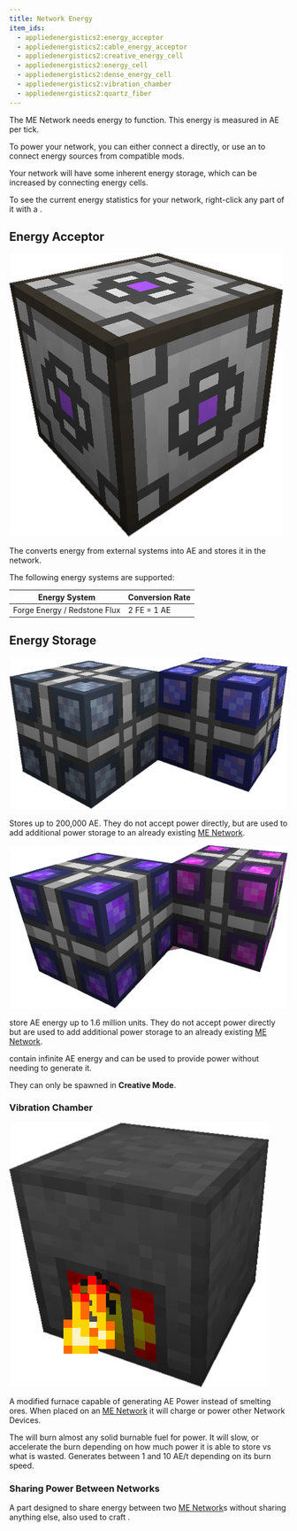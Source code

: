 ```yaml
---
title: Network Energy
item_ids:
  - appliedenergistics2:energy_acceptor
  - appliedenergistics2:cable_energy_acceptor
  - appliedenergistics2:creative_energy_cell
  - appliedenergistics2:energy_cell
  - appliedenergistics2:dense_energy_cell
  - appliedenergistics2:vibration_chamber
  - appliedenergistics2:quartz_fiber
---
```


The ME Network needs energy to function. This energy is measured in AE per tick.

To power your network, you can either connect a <ItemLink id="vibration_chamber" /> directly,
or use an <ItemLink id="energy_acceptor" /> to connect energy sources from compatible mods.

Your network will have some inherent energy storage, which can be increased by connecting
energy cells.

To see the current energy statistics for your network, right-click any part of it with a <ItemLink id="network_tool" />.

## Energy Acceptor

![Picture of a Energy Accepter.](../../../public/assets/large/energy_accepter.png)

The <ItemLink id="appliedenergistics2:energy_acceptor" /> converts energy from external
systems into AE and stores it in the network.

The following energy systems are supported:

| Energy System                | Conversion Rate |
| ---------------------------- | --------------- |
| Forge Energy / Redstone Flux | 2 FE = 1 AE     |

<RecipeFor id="appliedenergistics2:energy_acceptor" />
<RecipeFor id="appliedenergistics2:cable_energy_acceptor" />

## Energy Storage

![A picture of a uncharged, and charged energy cell.](../../../public/assets/large/energy_cell.png)

Stores up to 200,000 AE. They do not accept power directly, but are used to add
additional power storage to an already existing [ME Network](../me-network.md).

<RecipeFor id="appliedenergistics2:energy_cell" />

![A picture of a uncharged, and charged energy cell.](../../../public/assets/large/dense_energy_cell.png)

store AE energy up to 1.6 million units. They do not accept power directly but
are used to add additional power storage to an already existing [ME Network](../me-network.md).

<RecipeFor id="appliedenergistics2:dense_energy_cell" />

<ItemLink id="appliedenergistics2:creative_energy_cell" /> contain infinite AE energy
and can be used to provide power without needing to generate it.

They can only be spawned in **Creative Mode**.

### Vibration Chamber

![A picture of a Vibration Chamber.](../../../public/assets/large/vibration_chamber.png)

A modified furnace capable of generating AE Power instead of smelting ores. When
placed on an [ME Network](../me-network.md) it will charge <ItemLink id="appliedenergistics2:energy_cell"/> or
power other Network Devices.

The <ItemLink id="appliedenergistics2:vibration_chamber"/> will burn
almost any solid burnable fuel for power. It will slow, or accelerate the burn
depending on how much power it is able to store vs what is wasted. Generates
between 1 and 10 AE/t depending on its burn speed.

<RecipeFor id="appliedenergistics2:vibration_chamber" />

### Sharing Power Between Networks

A part designed to share energy between two [ME Network](../me-network.md)s without sharing anything else, also
used to craft <ItemLink id="appliedenergistics2:fluix_glass_cable" />.

<RecipeFor id="appliedenergistics2:quartz_fiber" />
